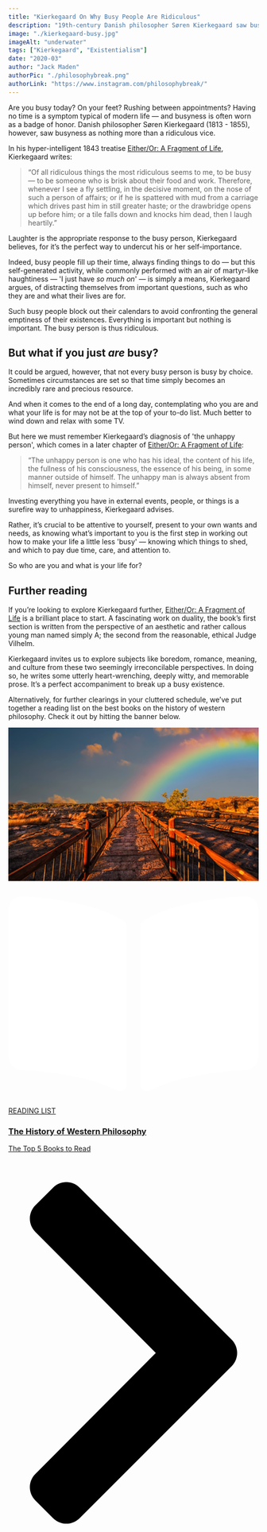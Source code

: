 ```yaml
---
title: "Kierkegaard On Why Busy People Are Ridiculous"
description: "19th-century Danish philosopher Søren Kierkegaard saw busyness as a vice. This article explores his arguments and discusses why, even when you have minimal time, being attentive to yourself is so crucial."
image: "./kierkegaard-busy.jpg"
imageAlt: "underwater"
tags: ["Kierkegaard", "Existentialism"]
date: "2020-03"
author: "Jack Maden"
authorPic: "./philosophybreak.png"
authorLink: "https://www.instagram.com/philosophybreak/"
---
```

<span class="big-letter">A</span>re you busy today? On your feet? Rushing between appointments? Having no time is a symptom typical of modern life — and busyness is often worn as a badge of honor. Danish philosopher Søren Kierkegaard (1813 - 1855), however, saw busyness as nothing more than a ridiculous vice. 

In his hyper-intelligent 1843 treatise [Either/Or: A Fragment of Life](http://www.amazon.com/gp/product/0140445773/ref=as_li_tl?ie=UTF8&tag=philosophybre-20&camp=1789&creative=9325&linkCode=as2&creativeASIN=0140445773&linkId=736a0a59249ab35f5a8c3dc2d6e0020a), Kierkegaard writes:

>“Of all ridiculous things the most ridiculous seems to me, to be busy — to be someone who is brisk about their food and work. Therefore, whenever I see a fly settling, in the decisive moment, on the nose of such a person of affairs; or if he is spattered with mud from a carriage which drives past him in still greater haste; or the drawbridge opens up before him; or a tile falls down and knocks him dead, then I laugh heartily.”

Laughter is the appropriate response to the busy person, Kierkegaard believes, for it’s the perfect way to undercut his or her self-importance. 

Indeed, busy people fill up their time, always finding things to do — but this self-generated activity, while commonly performed with an air of martyr-like haughtiness — 'I just have _so much on_' — is simply a means, Kierkegaard argues, of distracting themselves from important questions, such as who they are and what their lives are for. 

Such busy people block out their calendars to avoid confronting the general emptiness of their existences. Everything is important but nothing is important. The busy person is thus ridiculous.

## But what if you just _are_ busy?

<span class="big-letter">I</span>t could be argued, however, that not every busy person is busy by choice. Sometimes circumstances are set so that time simply becomes an incredibly rare and precious resource. 

And when it comes to the end of a long day, contemplating who you are and what your life is for may not be at the top of your to-do list. Much better to wind down and relax with some TV. 

But here we must remember Kierkegaard’s diagnosis of 'the unhappy person', which comes in a later chapter of [Either/Or: A Fragment of Life](http://www.amazon.com/gp/product/0140445773/ref=as_li_tl?ie=UTF8&tag=philosophybre-20&camp=1789&creative=9325&linkCode=as2&creativeASIN=0140445773&linkId=736a0a59249ab35f5a8c3dc2d6e0020a):

>“The unhappy person is one who has his ideal, the content of his life, the fullness of his consciousness, the essence of his being, in some manner outside of himself. The unhappy man is always absent from himself, never present to himself.”

Investing everything you have in external events, people, or things is a surefire way to unhappiness, Kierkegaard advises. 

Rather, it’s crucial to be attentive to yourself, present to your own wants and needs, as knowing what’s important to you is the first step in working out how to make your life a little less 'busy' — knowing which things to shed, and which to pay due time, care, and attention to. 

So who are you and what is your life for?

## Further reading

<span class="big-letter">I</span>f you’re looking to explore Kierkegaard further, [Either/Or: A Fragment of Life](http://www.amazon.com/gp/product/0140445773/ref=as_li_tl?ie=UTF8&tag=philosophybre-20&camp=1789&creative=9325&linkCode=as2&creativeASIN=0140445773&linkId=736a0a59249ab35f5a8c3dc2d6e0020a) is a brilliant place to start. A fascinating work on duality, the book’s first section is written from the perspective of an aesthetic and rather callous young man named simply A; the second from the reasonable, ethical Judge Vilhelm. 

Kierkegaard invites us to explore subjects like boredom, romance, meaning, and culture from these two seemingly irreconcilable perspectives. In doing so, he writes some utterly heart-wrenching, deeply witty, and memorable prose. It’s a perfect accompaniment to break up a busy existence. 

Alternatively, for further clearings in your cluttered schedule, we’ve put together a reading list on the best books on the history of western philosophy. Check it out by hitting the banner below. 

<a class="reading-list cta" href="/reading-lists/history-of-western-philosophy/">
    <img class="title-img" src="./whistorylist.jpg"/>
    <div class="darkener"></div>
    <div class="reading-list-title">
        <span class="tag time"><svg xmlns="http://www.w3.org/2000/svg" viewBox="0 0 576 512"><path fill="#fff" d="M542.22 32.05c-54.8 3.11-163.72 14.43-230.96 55.59-4.64 2.84-7.27 7.89-7.27 13.17v363.87c0 11.55 12.63 18.85 23.28 13.49 69.18-34.82 169.23-44.32 218.7-46.92 16.89-.89 30.02-14.43 30.02-30.66V62.75c.01-17.71-15.35-31.74-33.77-30.7zM264.73 87.64C197.5 46.48 88.58 35.17 33.78 32.05 15.36 31.01 0 45.04 0 62.75V400.6c0 16.24 13.13 29.78 30.02 30.66 49.49 2.6 149.59 12.11 218.77 46.95 10.62 5.35 23.21-1.94 23.21-13.46V100.63c0-5.29-2.62-10.14-7.27-12.99z"/></svg>READING LIST</span>
        <h3>The History of Western Philosophy</h3>
        <p style="margin: 0;">The Top 5 Books to Read</p>
    </div>    
    <svg class="cta swing" xmlns="http://www.w3.org/2000/svg" viewBox="0 0 320 512"><path d="M285.476 272.971L91.132 467.314c-9.373 9.373-24.569 9.373-33.941 0l-22.667-22.667c-9.357-9.357-9.375-24.522-.04-33.901L188.505 256 34.484 101.255c-9.335-9.379-9.317-24.544.04-33.901l22.667-22.667c9.373-9.373 24.569-9.373 33.941 0L285.475 239.03c9.373 9.372 9.373 24.568.001 33.941z"/></svg>
</a>